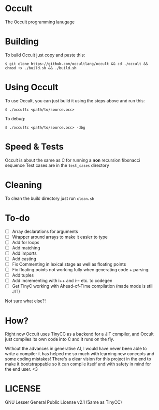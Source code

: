 # Occult
The Occult programming lanugage

# Building
To build Occult just copy and paste this:
```
$ git clone https://github.com/occultlang/occult && cd ./occult && chmod +x ./build.sh && ./build.sh
```

# Using Occult
To use Occult, you can just build it using the steps above and run this:
```
$ ./occultc <path/to/source.occ> 
```
To debug:
```
$ ./occultc <path/to/source.occ> -dbg
```

# Speed & Tests
Occult is about the same as C for running a **non** recursion fibonacci sequence
Test cases are in the `test_cases` directory

# Cleaning
To clean the build directory just run `clean.sh`

# To-do
- [ ] Array declarations for arguments
- [ ] Wrapper around arrays to make it easier to type 
- [ ] Add for loops
- [ ] Add matching
- [ ] Add imports
- [ ] Add casting
- [ ] Fix Commenting in lexical stage as well as floating points
- [ ] Fix floating points not working fully when generating code + parsing
- [ ] Add tuples
- [ ] Add incrementing with i++ and i-- etc. to codegen
- [ ] Get TinyC working with Ahead-of-Time compilation (made mode is still JIT)

Not sure what else?!

# How?
Right now Occult uses TinyCC as a backend for a JIT compiler, and Occult just compiles its own code into C and it runs on the fly.

Without the advances in generative AI, I would have never been able to write a compiler it has helped me so much with learning new concepts and some coding mistakes!
There's a clear vision for this project in the end to make it bootstrappable so it can compile itself and with safety in mind for the end user. <3 

# LICENSE
GNU Lesser General Public License v2.1 (Same as TinyCC)
